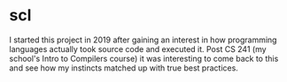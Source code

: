 # scl
I started this project in 2019 after gaining an interest in how programming languages actually took source code and executed it. Post CS 241 (my school's Intro to Compilers course) it was interesting to come back to this and see how my instincts matched up with true best practices.
